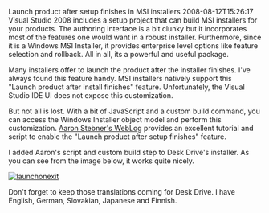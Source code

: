 Launch product after setup finishes in MSI installers
2008-08-12T15:26:17
Visual Studio 2008 includes a setup project that can build MSI installers for your products. The authoring interface is a bit clunky but it incorporates most of the features one would want in a robust installer. Furthermore, since it is a Windows MSI Installer, it provides enterprise level options like feature selection and rollback. All in all, its a powerful and useful package.

Many installers offer to launch the product after the installer finishes. I've always found this feature handy. MSI installers natively support this "Launch product after install finishes" feature. Unfortunately, the Visual Studio IDE UI does not expose this customization.

But not all is lost. With a bit of JavaScript and a custom build command, you can access the Windows Installer object model and perform this customization. [Aaron Stebner's WebLog](http://blogs.msdn.com/astebner/archive/2006/08/12/696833.aspx) provides an excellent tutorial and script to enable the "Launch product after setup finishes" feature.

I added Aaron's script and custom build step to Desk Drive's installer. As you can see from the image below, it works quite nicely.

[![launchonexit](/content/images/blog/LaunchproductaftersetupfinishesinMSIinst_A0BF/launchonexit_thumb.png)](/content/images/blog/LaunchproductaftersetupfinishesinMSIinst_A0BF/launchonexit.png)

Don't forget to keep those translations coming for Desk Drive. I have English, German, Slovakian, Japanese and Finnish.
